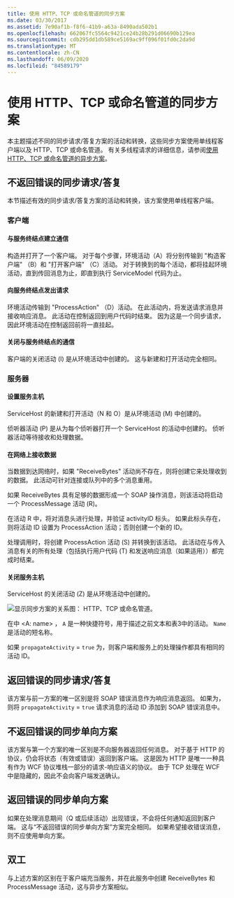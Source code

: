 ```yaml
---
title: 使用 HTTP、TCP 或命名管道的同步方案
ms.date: 03/30/2017
ms.assetid: 7e90af1b-f8f6-41b9-a63a-8490ada502b1
ms.openlocfilehash: 662067fc5564c9421ce24b28b291d06690b129ea
ms.sourcegitcommit: cdb295dd1db589ce5169ac9ff096f01fd0c2da9d
ms.translationtype: MT
ms.contentlocale: zh-CN
ms.lasthandoff: 06/09/2020
ms.locfileid: "84589179"
---
```

# <a name="synchronous-scenarios-using-http-tcp-or-named-pipe"></a>使用 HTTP、TCP 或命名管道的同步方案
本主题描述不同的同步请求/答复方案的活动和转换，这些同步方案使用单线程客户端以及 HTTP、TCP 或命名管道。 有关多线程请求的详细信息，请参阅[使用 HTTP、TCP 或命名管道的异步方案](asynchronous-scenarios-using-http-tcp-or-named-pipe.md)。  
  
## <a name="synchronous-requestreply-without-errors"></a>不返回错误的同步请求/答复  
 本节描述有效的同步请求/答复方案的活动和转换，该方案使用单线程客户端。  
  
### <a name="client"></a>客户端  
  
#### <a name="establishing-communication-with-service-endpoint"></a>与服务终结点建立通信  
 构造并打开了一个客户端。 对于每个步骤，环境活动（A）将分别传输到 "构造客户端" （B）和 "打开客户端" （C）活动。 对于转换到的每个活动，都将挂起环境活动，直到传回消息为止，即直到执行 ServiceModel 代码为止。  
  
#### <a name="making-a-request-to-service-endpoint"></a>向服务终结点发出请求  
 环境活动传输到 "ProcessAction" （D）活动。 在此活动内，将发送请求消息并接收响应消息。 此活动在控制返回到用户代码时结束。 因为这是一个同步请求，因此环境活动在控制返回前将一直挂起。  
  
#### <a name="closing-communication-with-service-endpoint"></a>关闭与服务终结点的通信  
 客户端的关闭活动 (I) 是从环境活动中创建的。 这与新建和打开活动完全相同。  
  
### <a name="server"></a>服务器  
  
#### <a name="setting-up-a-service-host"></a>设置服务主机  
 ServiceHost 的新建和打开活动（N 和 O）是从环境活动 (M) 中创建的。  
  
 侦听器活动 (P) 是从为每个侦听器打开一个 ServiceHost 的活动中创建的。 侦听器活动等待接收和处理数据。  
  
#### <a name="receiving-data-on-the-wire"></a>在网络上接收数据  
 当数据到达网络时，如果 "ReceiveBytes" 活动尚不存在，则将创建它来处理收到的数据。 此活动可针对连接或队列中的多个消息重用。  
  
 如果 ReceiveBytes 具有足够的数据形成一个 SOAP 操作消息，则该活动将启动一个 ProcessMessage 活动 (R)。  
  
 在活动 R 中，将对消息头进行处理，并验证 activityID 标头。 如果此标头存在，则将活动 ID 设置为 ProcessAction 活动；否则创建一个新的 ID。  
  
 处理调用时，将创建 ProcessAction 活动 (S) 并转换到该活动。 此活动在与传入消息有关的所有处理（包括执行用户代码 (T) 和发送响应消息（如果适用））都完成时结束。  
  
#### <a name="closing-a-service-host"></a>关闭服务主机  
 ServiceHost 的关闭活动 (Z) 是从环境活动中创建的。  
  
 ![显示同步方案的关系图： HTTP、TCP 或命名管道。](./media/synchronous-scenarios-using-http-tcp-or-named-pipe/synchronous-scenario-http-tcp-named-pipes.gif)  
  
 在中 \<A: name> ， `A` 是一种快捷符号，用于描述之前文本和表3中的活动。 `Name` 是活动的短名称。  
  
 如果 `propagateActivity` = `true` 为，则客户端和服务上的处理操作都具有相同的活动 ID。  
  
## <a name="synchronous-requestreply-with-errors"></a>返回错误的同步请求/答复  
 该方案与前一方案的唯一区别是将 SOAP 错误消息作为响应消息返回。 如果为，则将 `propagateActivity` = `true` 请求消息的活动 ID 添加到 SOAP 错误消息中。  
  
## <a name="synchronous-one-way-without-errors"></a>不返回错误的同步单向方案  
 该方案与第一个方案的唯一区别是不向服务器返回任何消息。 对于基于 HTTP 的协议，仍会将状态（有效或错误）返回到客户端。 这是因为 HTTP 是唯一一种具有作为 WCF 协议堆栈一部分的请求-响应语义的协议。 由于 TCP 处理在 WCF 中是隐藏的，因此不会向客户端发送确认。  
  
## <a name="synchronous-one-way-with-errors"></a>返回错误的同步单向方案  
 如果在处理消息期间（Q 或后续活动）出现错误，不会将任何通知返回到客户端。 这与“不返回错误的同步单向方案”方案完全相同。 如果希望接收错误消息，则不应使用单向方案。  
  
## <a name="duplex"></a>双工  
 与上述方案的区别在于客户端充当服务，并在此服务中创建 ReceiveBytes 和 ProcessMessage 活动，这与异步方案相似。
